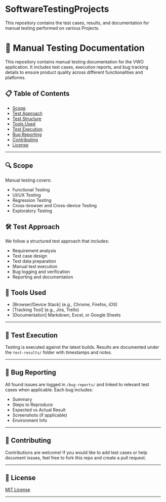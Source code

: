 # SoftwareTestingProjects
This repository contains the test cases, results, and documentation for manual testing performed on various Projects.
# 🧪 Manual Testing Documentation

This repository contains manual testing documentation for the VWO application. It includes test cases, execution reports, and bug tracking details to ensure product quality across different functionalities and platforms.


## 📋 Table of Contents

- [Scope](#scope)
- [Test Approach](#test-approach)
- [Test Structure](#test-structure)
- [Tools Used](#tools-used)
- [Test Execution](#test-execution)
- [Bug Reporting](#bug-reporting)
- [Contributing](#contributing)
- [License](#license)

---

## 🔍 Scope

Manual testing covers:

- Functional Testing
- UI/UX Testing
- Regression Testing
- Cross-browser and Cross-device Testing
- Exploratory Testing


## 🛠 Test Approach

We follow a structured test approach that includes:

- Requirement analysis
- Test case design
- Test data preparation
- Manual test execution
- Bug logging and verification
- Reporting and documentation

## 🧰 Tools Used

- [Browser/Device Stack] (e.g., Chrome, Firefox, iOS)
- [Tracking Tool] (e.g., Jira, Trello)
- [Documentation] Markdown, Excel, or Google Sheets

---

## 🚦 Test Execution

Testing is executed against the latest builds. Results are documented under the `test-results/` folder with timestamps and notes.

---

## 🐞 Bug Reporting

All found issues are logged in `/bug-reports/` and linked to relevant test cases when applicable. Each bug includes:

- Summary
- Steps to Reproduce
- Expected vs Actual Result
- Screenshots (if applicable)
- Environment Info

---

## 🤝 Contributing

Contributions are welcome! If you would like to add test cases or help document issues, feel free to fork this repo and create a pull request.

---

## 📄 License

[MIT License](LICENSE)

---



